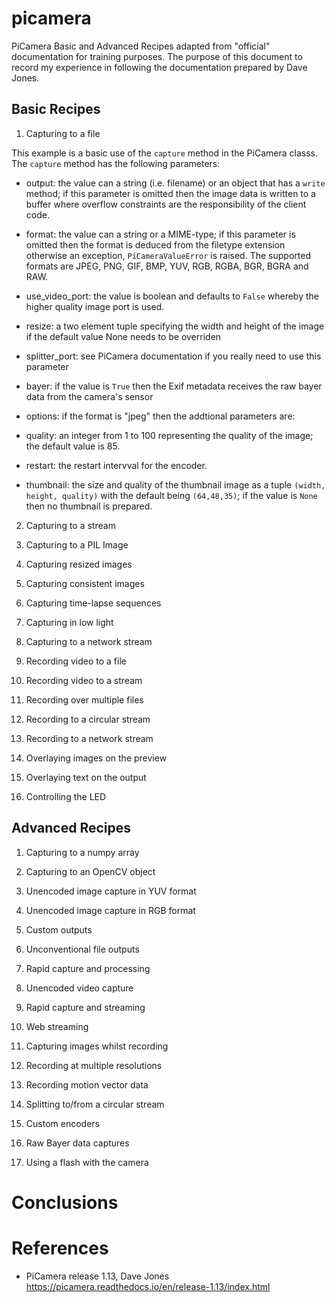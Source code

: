 # picamera
PiCamera Basic and Advanced Recipes adapted from "official" documentation for training purposes. The purpose of this document to record my experience in following the documentation prepared by Dave Jones.

## Basic Recipes

1. Capturing to a file

This example is a basic use of the `capture` method in the PiCamera classs. The `capture` method has the following parameters:

- output: the value can a string (i.e. filename) or an object that has a `write` method; if this parameter is omitted then the image data is written to a buffer where overflow constraints are the responsibility of the client code.

- format: the value can a string or a MIME-type; if this parameter is omitted then the format is deduced from the filetype extension otherwise an exception, `PiCameraValueError` is raised. The supported formats are JPEG, PNG, GIF, BMP, YUV, RGB, RGBA, BGR, BGRA and RAW.

- use_video_port: the value is boolean and defaults to `False` whereby the higher quality image port is used.

- resize: a two element tuple specifying the width and height of the image if the default value None needs to be overriden

- splitter_port: see PiCamera documentation if you really need to use this parameter

- bayer: if the value is `True` then the Exif metadata receives the raw bayer data from the camera's sensor

- options: if the format is "jpeg" then the addtional parameters are:

- quality: an integer from 1 to 100 representing the quality of the image; the default value is 85.

- restart: the restart intervval for the encoder.

- thumbnail: the size and quality of the thumbnail image as a tuple `(width, height, quality)` with the default being `(64,48,35)`; if the value is `None` then no thumbnail is prepared.

2. Capturing to a stream

3. Capturing to a PIL Image

4. Capturing resized images

5. Capturing consistent images

6. Capturing time-lapse sequences

7. Capturing in low light

8. Capturing to a network stream

9. Recording video to a file

10. Recording video to a stream

11. Recording over multiple files

12. Recording to a circular stream

13. Recording to a network stream

14. Overlaying images on the preview

15. Overlaying text on the output

16. Controlling the LED

## Advanced Recipes

1. Capturing to a numpy array

2. Capturing to an OpenCV object

3. Unencoded image capture in YUV format

4. Unencoded image capture in RGB format

5. Custom outputs

6. Unconventional file outputs

7. Rapid capture and processing

8. Unencoded video capture

9. Rapid capture and streaming

10. Web streaming

11. Capturing images whilst recording

12. Recording at multiple resolutions

13. Recording motion vector data

14. Splitting to/from a circular stream

15. Custom encoders

16. Raw Bayer data captures

17. Using a flash with the camera

# Conclusions

# References
- PiCamera release 1.13, Dave Jones https://picamera.readthedocs.io/en/release-1.13/index.html
